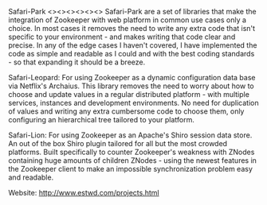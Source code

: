 Safari-Park
<><><><><><>
Safari-Park are a set of libraries that make the integration of Zookeeper with
web platform in common use cases only a choice. In most cases it removes the
need to write any extra code that isn't specific to your environment - and
makes writing that code clear and precise.
In any of the edge cases I haven't covered, I have implemented the code
as simple and readable as I could and with the best coding standards - so
that expanding it should be a breeze.


Safari-Leopard:
For using Zookeeper as a dynamic configuration data base via Netflix's
Archaius.
This library removes the need to worry about how to choose and update values
in a regular distributed platform - with multiple services, instances and
development environments. No need for duplication of values and writing any
extra cumbersome code to choose them, only configuring an hierarchical tree
tailored to your platform.

Safari-Lion:
For using Zookeeper as an Apache's Shiro session data store.
An out of the box Shiro plugin tailored for all but the most crowded platforms.
Built specifically to counter Zookeeper's weakness with ZNodes containing huge
amounts of children ZNodes - using the newest features in the Zookeeper client
to make an impossible synchronization problem easy and readable.

Website: http://www.estwd.com/projects.html
